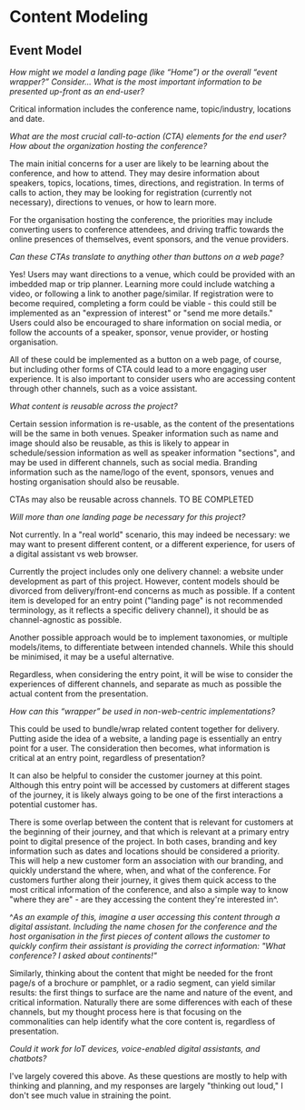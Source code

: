 # Content Modeling

## Event Model

*How might we model a landing page (like “Home”) or the overall “event wrapper?” Consider...*
*What is the most important information to be presented up-front as an end-user?*

Critical information includes the conference name, topic/industry, locations and date.

*What are the most crucial call-to-action (CTA) elements for the end user? How about the organization hosting the conference?*

The main initial concerns for a user are likely to be learning about the conference, and how to attend. They may desire information about speakers, topics, locations, times, directions, and registration. 
In terms of calls to action, they may be looking for registration (currently not necessary), directions to venues, or how to learn more.

For the organisation hosting the conference, the priorities may include converting users to conference attendees, and driving traffic towards the online presences of themselves, event sponsors, and the venue providers.

*Can these CTAs translate to anything other than buttons on a web page?*

Yes! Users may want directions to a venue, which could be provided with an imbedded map or trip planner.
Learning more could include watching a video, or following a link to another page/similar.
If registration were to become required, completing a form could be viable - this could still be implemented as an "expression of interest" or "send me more details."
Users could also be encouraged to share information on social media, or follow the accounts of a speaker, sponsor, venue provider, or hosting organisation.

All of these could be implemented as a button on a web page, of course, but including other forms of CTA could lead to a more engaging user experience. It is also important to consider users who are accessing content through other channels, such as a voice assistant.

*What content is reusable across the project?*

Certain session information is re-usable, as the content of the presentations will be the same in both venues.
Speaker information such as name and image should also be reusable, as this is likely to appear in schedule/session information as well as speaker information "sections", and may be used in different channels, such as social media.
Branding information such as the name/logo of the event, sponsors, venues and hosting organisation should also be reusable.

CTAs may also be reusable across channels. TO BE COMPLETED

*Will more than one landing page be necessary for this project?*

Not currently. In a "real world" scenario, this may indeed be necessary: we may want to present different content, or a different experience, for users of a digital assistant vs web browser.

Currently the project includes only one delivery channel: a website under development as part of this project. However, content models should be divorced from delivery/front-end concerns as much as possible. If a content item is developed for an entry point ("landing page" is not recommended terminology, as it reflects a specific delivery channel), it should be as channel-agnostic as possible.

Another possible approach would be to implement taxonomies, or multiple models/items, to differentiate between intended channels. While this should be minimised, it may be a useful alternative.

Regardless, when considering the entry point, it will be wise to consider the experiences of different channels, and separate as much as possible the actual content from the presentation.

*How can this “wrapper” be used in non-web-centric implementations?*

This could be used to bundle/wrap related content together for delivery. Putting aside the idea of a website, a landing page is essentially an entry point for a user. The consideration then becomes, what information is critical at an entry point, regardless of presentation? 

It can also be helpful to consider the customer journey at this point. Although this entry point will be accessed by customers at different stages of the journey, it is likely always going to be one of the first interactions a potential customer has.

There is some overlap between the content that is relevant for customers at the beginning of their journey, and that which is relevant at a primary entry point to digital presence of the project. In both cases, branding and key information such as dates and locations should be considered a priority. This will help a new customer form an association with our branding, and quickly understand the where, when, and what of the conference. For customers further along their journey, it gives them quick access to the most critical information of the conference, and also a simple way to know "where they are" - are they accessing the content they're interested in^.

^*As an example of this, imagine a user accessing this content through a digital assistant. Including the name chosen for the conference and the host organisation in the first pieces of content allows the customer to quickly confirm their assistant is providing the correct information: "What conference? I asked about continents!"*

Similarly, thinking about the content that might be needed for the front page/s of a brochure or pamphlet, or a radio segment, can yield similar results: the first things to surface are the name and nature of the event, and critical information. Naturally there are some differences with each of these channels, but my thought process here is that focusing on the commonalities can help identify what the core content is, regardless of presentation.

*Could it work for IoT devices, voice-enabled digital assistants, and chatbots?*

I've largely covered this above. As these questions are mostly to help with thinking and planning, and my responses are largely "thinking out loud," I don't see much value in straining the point.